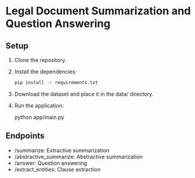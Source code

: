 # Legal Document Summarization and Question Answering

## Setup

1. Clone the repository.
2. Install the dependencies:
   ```bash
   pip install -r requirements.txt

   ```
3. Download the dataset and place it in the data/ directory.
4. Run the application:

   python app/main.py

## Endpoints

- /summarize: Extractive summarization
- /abstractive_summarize: Abstractive summarization
- /answer: Question answering
- /extract_entities: Clause extraction
